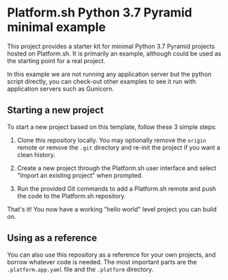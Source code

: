 # Platform.sh Python 3.7 Pyramid minimal example

This project provides a starter kit for minimal Python 3.7 Pyramid projects hosted on Platform.sh. It is primarily an example, although could be used as the starting point for a real project.

In this example we are not running any application server but the python script directly, you can check-out other examples to see it run with application servers such as Gunicorn.

## Starting a new project

To start a new project based on this template, follow these 3 simple steps:

1. Clone this repository locally.  You may optionally remove the `origin` remote or remove the `.git` directory and re-init the project if you want a clean history.
 
2. Create a new project through the Platform.sh user interface and select "Import an existing project" when prompted.

3. Run the provided Git commands to add a Platform.sh remote and push the code to the Platform.sh repository.

That's it!  You now have a working "hello world" level project you can build on.

## Using as a reference

You can also use this repository as a reference for your own projects, and borrow whatever code is needed. The most important parts are the `.platform.app.yaml` file and the `.platform` directory.
